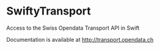 # SwiftyTransport
Access to the Swiss Opendata Transport API in Swift

Documentation is available at http://transport.opendata.ch
